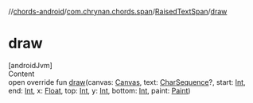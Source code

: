 //[chords-android](../../../index.md)/[com.chrynan.chords.span](../index.md)/[RaisedTextSpan](index.md)/[draw](draw.md)



# draw  
[androidJvm]  
Content  
open override fun [draw](draw.md)(canvas: [Canvas](https://developer.android.com/reference/kotlin/android/graphics/Canvas.html), text: [CharSequence](https://kotlinlang.org/api/latest/jvm/stdlib/kotlin/-char-sequence/index.html)?, start: [Int](https://kotlinlang.org/api/latest/jvm/stdlib/kotlin/-int/index.html), end: [Int](https://kotlinlang.org/api/latest/jvm/stdlib/kotlin/-int/index.html), x: [Float](https://kotlinlang.org/api/latest/jvm/stdlib/kotlin/-float/index.html), top: [Int](https://kotlinlang.org/api/latest/jvm/stdlib/kotlin/-int/index.html), y: [Int](https://kotlinlang.org/api/latest/jvm/stdlib/kotlin/-int/index.html), bottom: [Int](https://kotlinlang.org/api/latest/jvm/stdlib/kotlin/-int/index.html), paint: [Paint](https://developer.android.com/reference/kotlin/android/graphics/Paint.html))  



